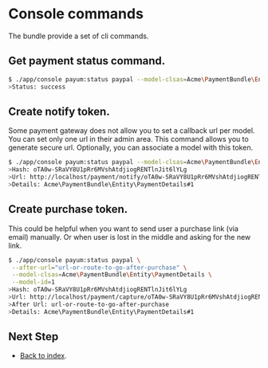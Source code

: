 # Console commands

The bundle provide a set of cli commands.

## Get payment status command.

```bash
$ ./app/console payum:status paypal --model-clsas=Acme\PaymentBundle\Entity\PaymentDetails --model-id=1
>Status: success
```

## Create notify token.

Some payment gateway does not allow you to set a callback url per model. You can set only one url in their admin area.
This command allows you to generate secure url. Optionally, you can associate a model with this token.

```bash
$ ./app/console payum:status paypal --model-clsas=Acme\PaymentBundle\Entity\PaymentDetails --model-id=1
>Hash: oTA0w-SRaVY8U1pRr6MVshAtdjiogRENTlnJit6lYLg
>Url: http://localhost/payment/notify/oTA0w-SRaVY8U1pRr6MVshAtdjiogRENTlnJit6lYLg
>Details: Acme\PaymentBundle\Entity\PaymentDetails#1
```

## Create purchase token.

This could be helpful when you want to send user a purchase link (via email) manually.
Or when user is lost in the middle and asking for the new link.

```bash
$ ./app/console payum:status paypal \
 --after-url="url-or-route-to-go-after-purchase" \
 --model-clsas=Acme\PaymentBundle\Entity\PaymentDetails \
 --model-id=1
>Hash: oTA0w-SRaVY8U1pRr6MVshAtdjiogRENTlnJit6lYLg
>Url: http://localhost/payment/capture/oTA0w-SRaVY8U1pRr6MVshAtdjiogRENTlnJit6lYLg
>After Url: url-or-route-to-go-after-purchase
>Details: Acme\PaymentBundle\Entity\PaymentDetails#1
```

## Next Step

* [Back to index](index.md).
